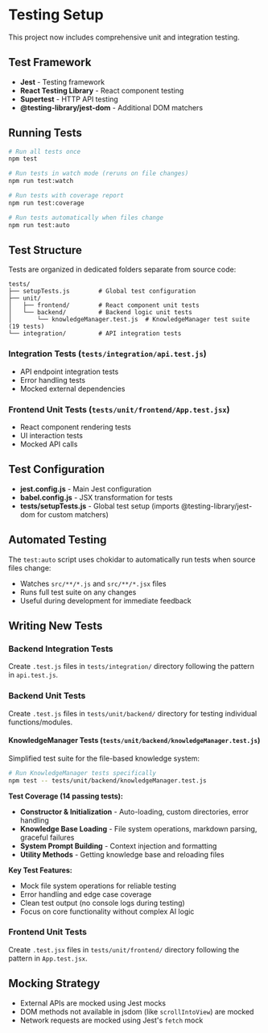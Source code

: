 # Testing Setup

This project now includes comprehensive unit and integration testing.

## Test Framework
- **Jest** - Testing framework
- **React Testing Library** - React component testing
- **Supertest** - HTTP API testing
- **@testing-library/jest-dom** - Additional DOM matchers

## Running Tests

```bash
# Run all tests once
npm test

# Run tests in watch mode (reruns on file changes)
npm run test:watch

# Run tests with coverage report
npm run test:coverage

# Run tests automatically when files change
npm run test:auto
```

## Test Structure

Tests are organized in dedicated folders separate from source code:

```
tests/
├── setupTests.js        # Global test configuration
├── unit/
│   ├── frontend/        # React component unit tests
│   └── backend/         # Backend logic unit tests
│       └── knowledgeManager.test.js  # KnowledgeManager test suite (19 tests)
└── integration/         # API integration tests
```

### Integration Tests (`tests/integration/api.test.js`)
- API endpoint integration tests
- Error handling tests
- Mocked external dependencies

### Frontend Unit Tests (`tests/unit/frontend/App.test.jsx`)
- React component rendering tests
- UI interaction tests
- Mocked API calls

## Test Configuration

- **jest.config.js** - Main Jest configuration
- **babel.config.js** - JSX transformation for tests
- **tests/setupTests.js** - Global test setup (imports @testing-library/jest-dom for custom matchers)

## Automated Testing

The `test:auto` script uses chokidar to automatically run tests when source files change:
- Watches `src/**/*.js` and `src/**/*.jsx` files
- Runs full test suite on any changes
- Useful during development for immediate feedback

## Writing New Tests

### Backend Integration Tests
Create `.test.js` files in `tests/integration/` directory following the pattern in `api.test.js`.

### Backend Unit Tests
Create `.test.js` files in `tests/unit/backend/` directory for testing individual functions/modules.

#### KnowledgeManager Tests (`tests/unit/backend/knowledgeManager.test.js`)
Simplified test suite for the file-based knowledge system:

```bash
# Run KnowledgeManager tests specifically
npm test -- tests/unit/backend/knowledgeManager.test.js
```

**Test Coverage (14 passing tests):**
- **Constructor & Initialization** - Auto-loading, custom directories, error handling
- **Knowledge Base Loading** - File system operations, markdown parsing, graceful failures  
- **System Prompt Building** - Context injection and formatting
- **Utility Methods** - Getting knowledge base and reloading files

**Key Test Features:**
- Mock file system operations for reliable testing
- Error handling and edge case coverage
- Clean test output (no console logs during testing)
- Focus on core functionality without complex AI logic

### Frontend Unit Tests
Create `.test.jsx` files in `tests/unit/frontend/` directory following the pattern in `App.test.jsx`.

## Mocking Strategy

- External APIs are mocked using Jest mocks
- DOM methods not available in jsdom (like `scrollIntoView`) are mocked
- Network requests are mocked using Jest's `fetch` mock